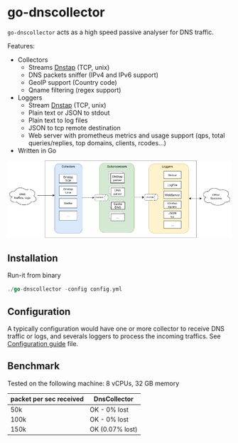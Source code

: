 # go-dnscollector

`go-dnscollector` acts as a high speed passive analyser for DNS traffic.

Features:
- Collectors 
    - Streams [Dnstap](https://dnstap.info/) (TCP, unix) 
    - DNS packets sniffer (IPv4 and IPv6 support)
    - GeoIP support (Country code)
    - Qname filtering (regex support)
- Loggers
    - Stream [Dnstap](https://dnstap.info/) (TCP, unix)
    - Plain text or JSON to stdout
    - Plain text to log files
    - JSON to tcp remote destination
    - Web server with prometheus metrics and usage support (qps, total queries/replies, top domains, clients, rcodes...) 
- Written in Go

![overview](doc/overview.png)

## Installation

Run-it from binary

```go
./go-dnscollector -config config.yml
```

## Configuration

A typically configuration would have one or more collector to receive DNS traffic or logs, and severals loggers to process the 
incoming traffics. See [Configuration guide](doc/configuration.md) file.

## Benchmark

Tested on the following machine: 8 vCPUs, 32 GB memory

| packet per sec received| DnsCollector |
| ---- | ---- | 
| 50k   | OK - 0% lost| 
| 100k   | OK - 0% lost| 
| 150k   | OK (0.07% lost)|